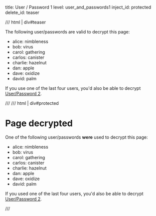 title: User / Password 1
level: user_and_passwords1
inject_id: protected
delete_id: teaser

/// html | div#teaser

The following user/passwords are valid to decrypt this page:

- alice: nimbleness
- bob: virus
- carol: gathering
- carlos: canister
- charlie: hazelnut
- dan: apple
- dave: oxidize
- david: palm

If you use one of the last four users, you'd also be able to decrypt [User/Password 2](userpass2.md).

///
/// html | div#protected

<h1>Page decrypted</h1>

One of the following user/passwords **were** used to decrypt this page:

- alice: nimbleness
- bob: virus
- carol: gathering
- carlos: canister
- charlie: hazelnut
- dan: apple
- dave: oxidize
- david: palm

If you used one of the last four users, you'd also be able to decrypt [User/Password 2](userpass2.md).

<script id="autostart">
const ctheme = 'css/w3-theme-44bb4f-mono';
document.getElementById('theme-auto').href = base_url + '/' + ctheme + '.css';
document.getElementById('theme-light').href = base_url + '/' + ctheme + '-light.css';
document.getElementById('theme-dark').href = base_url + '/' + ctheme + '-dark.css';
</script>
///